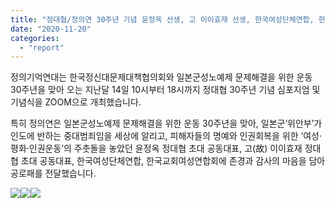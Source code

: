 ```yaml
---
title: "정대협/정의연 30주년 기념 윤정옥 선생, 고 이이효재 선생, 한국여성단체연합, 한국교회여성연합회에 공로패 전달"
date: "2020-11-20"
categories: 
  - "report"
---
```


정의기억연대는 한국정신대문제대책협의회와 일본군성노예제 문제해결을 위한 운동 30주년을 맞아 오는 지난달 14일 10시부터 18시까지 정대협 30주년 기념 심포지엄 및 기념식을 ZOOM으로 개최했습니다.

특히 정의연은 일본군성노예제 문제해결을 위한 운동 30주년을 맞아, 일본군‘위안부’가 인도에 반하는 중대범죄임을 세상에 알리고, 피해자들의 명예와 인권회복을 위한 ‘여성·평화·인권운동’의 주춧돌을 놓았던 윤정옥 정대협 초대 공동대표, 고(故) 이이효재 정대협 초대 공동대표, 한국여성단체연합, 한국교회여성연합회에 존경과 감사의 마음을 담아 공로패를 전달했습니다.

![](https://womenandwar.net/kr/wp-content/uploads/2020/12/batch_20201109_113627.jpg)![](https://womenandwar.net/kr/wp-content/uploads/2020/12/batch_20201109_113736.jpg)![](https://womenandwar.net/kr/wp-content/uploads/2020/12/batch_20201109_113602.jpg)

